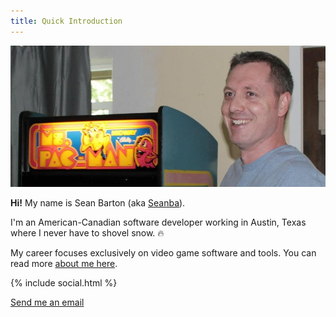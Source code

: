```yaml
---
title: Quick Introduction
---
```


<a href="about.html">
<img src="assets/images/seanba-mspm.jpg" alt="Seanba" class="u-full-width"/>
</a>

**Hi!** My name is Sean Barton (aka [Seanba](about.html)).

I'm an American-Canadian software developer working in Austin, Texas where I never have to shovel snow. :fire:

My career focuses exclusively on video game software and tools. You can read more [about me here](about.html).

{% include social.html %}

<a href="mailto:sean@seanba.com">Send me an email</a>

